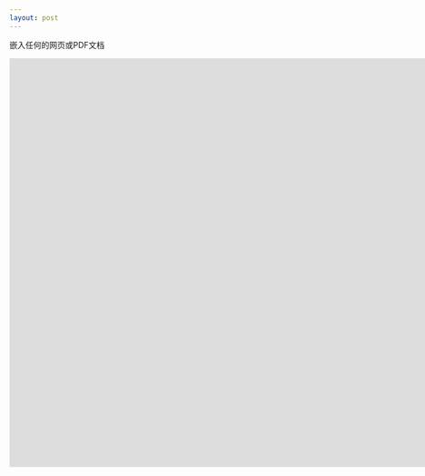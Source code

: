 ```yaml
---
layout: post
---
```


嵌入任何的网页或PDF文档

<iframe width="2280" height="720" src="https://guides.github.com/pdfs/markdown-cheatsheet-online.pdf" frameborder="0" allowfullscreen></iframe>
